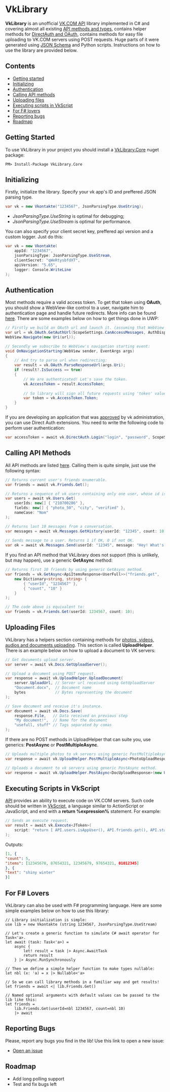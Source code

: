 # VkLibrary
<b>VkLibrary</b> is an unofficial <a href="https://vk.com/dev">VK.COM API</a> library implemented in C# and covering almost all existing <a href="https://vk.com/dev/methods">API methods and types</a>, contains helper methods for <a href="https://vk.com/dev/access_token">DirectAuth and OAuth</a>, contains methods for easy file uploading to VK.COM servers using POST requests. Huge parts of it were generated using <a href="https://github.com/VKCOM/vk-api-schema">JSON Schema</a> and Python scripts. Instructions on how to use the library are provided below.

## Contents
- <a href="#getting-started">Getting started</a>
- <a href="#initializing">Initializing</a>
- <a href="#authentication">Authentication</a>
- <a href="#calling-api-methods">Calling API methods</a>
- <a href="#uploading-files">Uploading files</a>
- <a href="#executing-scripts-in-vkscript">Executing scripts in VkScript</a>
- <a href="#for-f-lovers">For F# lovers</a>
- <a href="#reporting-bugs">Reporting bugs</a>
- <a href="#roadmap">Roadmap</a>

## Getting Started
To use VkLibrary in your project you should install a <a href="https://www.nuget.org/packages/VkLibrary.Core/">VkLibrary.Core</a> nuget package:
```
PM> Install-Package VkLibrary.Core
```

## Initializing
Firstly, initialize the library. Specify your vk app's ID and preffered JSON parsing type.
```c#
var vk = new Vkontakte("1234567", JsonParsingType.UseString);
```
- <i>JsonParsingType.UseString</i> is optimal for debugging; 
- <i>JsonParsingType.UseStream</i> is optimal for performance.

You can also specify your client secret key, preffered api version and a custom logger. Just do this:
```c#
var vk = new Vkontakte(
    appId: "1234567", 
    jsonParsingType: JsonParsingType.UseStream,
    clientSecret: "qWeRtysbfdXT",
    apiVersion: "5.65",
    logger: Console.WriteLine
);
```

## Authentication
Most methods require a valid access token. To get that token using <b>OAuth</b>, you should show a WebView-like control to a user, navigate him to authentication page and handle future redirects. More info can be found <a href="http://vk.com/dev/auth_mobile">here</a>. There are some examples below on how to get things done in UWP:
```c#
// Firstly we build an OAuth url and launch it. (assuming that WebView is a declared Web View control)
var url = vk.OAuth.GetAuthUrl(ScopeSettings.CanAccessMessages, AuthDisplayType.Mobile);
WebView.Navigate(new Uri(url));

// Secondly we subscribe to WebView's navigation starting event:
void OnNavigationStarting(WebView sender, EventArgs args)
{
    // And try to parse url when redirecting:
    var result = vk.OAuth.ParseResponseUrl(args.Uri);
    if (result?.IsSuccess == true)
    {
        // We are authenticated! Let's save the token.
        vk.AccessToken = result.AccessToken;
        
        // So library will sign all future requests using 'token' value.
        var token = vk.AccessToken.Token;
    }
}
```
If you are developing an application that was <a href="https://vk.com/dev/auth_direct">approved</a> by vk administration, you can use Direct Auth extensions. You need to write the following code to perform user authentication:
```c#
var accessToken = await vk.DirectAuth.Login("login", "password", ScopeSettings.CanAccessWhatever);
```

## Calling API Methods
All API methods are listed <a href="https://vk.com/dev/methods">here</a>. Calling them is quite simple, just use the following syntax:
```c#
// Returns current user's friends enumerable.
var friends = await vk.Friends.Get();

// Returns a sequence of vk users containing only one user, whose id is '210700286'.
var users = await vk.Users.Get(
    userIds: new[] { "210700286" },    
    fields: new[] { "photo_50", "city", "verified" },
    nameCase: "Nom"
);

// Returns last 10 messages from a conversation.
var messages = await vk.Messages.GetHistory(userId: "12345", count: 10);
  
// Sends message to a user. Returns 1 if OK, 0 if not OK.
var ok = await vk.Messages.Send(userId: "12345", message: "Hey! What's up?");
```
If you find an API method that VkLibrary does not support (this is unlikely, but may happen), use a generic <b>GetAsync</b> method:
```c#
// Returns first 10 friends by using generic GetAsync method.
var friends = vk.GetAsync<ApiItemsResponse<UserFull>>("friends.get", 
    new Dictionary<string, string> {
        { "userId", "1234567" },
        { "count", "10" }
    }
);

// The code above is equivalent to:
var friends = vk.Friends.Get(userId: 1234567, count: 10);
```

## Uploading Files
VkLibrary has a helpers section containing methods for <a href="https://vk.com/dev/upload_files">photos, videos, audios and documents uploading</a>. This section is called <b>UploadHelper</b>. There is an example below on how to upload a document to VK servers:
```c#
// Get documents upload server.
var server = await vk.Docs.GetUploadServer();

// Upload a document using POST request.
var response = await vk.UploadHelper.UploadDocument(
    server.UploadUrl, // Server url received using GetUploadServer
    "Document.docx",  // Document name 
    bytes             // Bytes representing the document
);

// Save document and receive it's instance.
var document = await vk.Docs.Save(
    response.File,   // Data received on previous step
    "My document!",  // Name for the document
    "usefull, stuff" // Tags separated by comas
);
```
If there are no POST methods in UploadHelper that can suite you, use generics: <b>PostAsync</b> or <b>PostMultipleAsync</b>.
```c#
// Uploads multiple photos to vk servers using generic PostMultipleAsync method.
var response = await vk.UploadHelper.PostMultipleAsync<PhotoUploadResponse>(new Uri(url), files);  

// Uploads a document to vk servers using generic PostAsync method.
var response = await vk.UploadHelper.PostAsync<DocUploadResponse>(new Uri(url), bytes, "file", fileName);
```

## Executing Scripts in VkScript
<a href="https://vk.com/dev/execute">API</a> provides an ability to execute code on VK.COM servers. Such code should be written in <a href="https://vk.com/dev/execute">VkScript</a>, a language similar to ActionScript or JavaScript, and end with a <b>return %expression%</b> statement. For example:
```c#
// Sends an execute request.
var result = await vk.Execute<JToken>(
    script: "return [ API.users.isAppUser(), API.friends.get(), API.status.get() ];"
);
```
Outputs:
```JSON
[1, { 
"count": 5,
"items": [12345678, 87654321, 12345679, 97654321, 01012345]
}, {
"text": "shiny winter"
}]
```

## For F# Lovers
VkLibrary can also be used with F# programming language. Here are some simple examples below on how to use this library:
```f#
// Library initialization is simple:
use lib = new Vkontakte (string 1234567, JsonParsingType.UseStream)

// Let's create a generic function to simulate C# await operator for Task<'a>.
let await (task: Task<'a>) = 
    async {
        let! result = task |> Async.AwaitTask 
        return result 
    } |> Async.RunSynchronously
 
// Then we define a simple helper function to make types nullable:
let nbl (x: 'a) = x |> Nullable<'a> 
 
// So we can call library methods in a familiar way and get results!
let friends = await <| lib.Friends.Get()

// Named optional arguments with default values can be passed to the lib like this:
let friends = 
    lib.Friends.Get(userId=nbl 1234567, count=nbl 10)
    |> await
```

## Reporting Bugs
Please, report any bugs you find in the lib! Use this link to open a new issue:
- <a href="https://github.com/Worldbeater/VkLibrary/issues/new">Open an issue</a>

## Roadmap
- Add long polling support
- Test and fix bugs left
